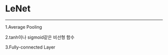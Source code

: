 # **LeNet**

-----------------------

1.Average Pooling

2.tanh이나 sigmoid같은 비선형 함수

3.Fully-connected Layer
